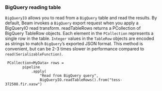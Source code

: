 <!--
Licensed under the Apache License, Version 2.0 (the "License");
you may not use this file except in compliance with the License.
You may obtain a copy of the License at

http://www.apache.org/licenses/LICENSE-2.0

Unless required by applicable law or agreed to in writing, software
distributed under the License is distributed on an "AS IS" BASIS,
WITHOUT WARRANTIES OR CONDITIONS OF ANY KIND, either express or implied.
See the License for the specific language governing permissions and
limitations under the License.
-->
### BigQuery reading table

`BigQueryIO` allows you to read from a `BigQuery` table and read the results. By default, Beam invokes a `BigQuery` export request when you apply a BigQueryIO read transform. readTableRows returns a PCollection of BigQuery TableRow objects. Each element in the `PCollection` represents a single row in the table. `Integer` values in the `TableRow` objects are encoded as strings to match `BigQuery`’s exported JSON format. This method is convenient, but can be 2-3 times slower in performance compared to `read(SerializableFunction)`.

```
 PCollection<MyData> rows =
        pipeline
            .apply(
                "Read from BigQuery query",
                BigQueryIO.readTableRows().from("tess-372508.fir.xasw")
```
